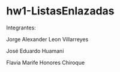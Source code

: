# hw1-ListasEnlazadas

Integrantes:

Jorge Alexander Leon Villarreyes

José Eduardo Huamani

Flavia Marife Honores Chiroque
